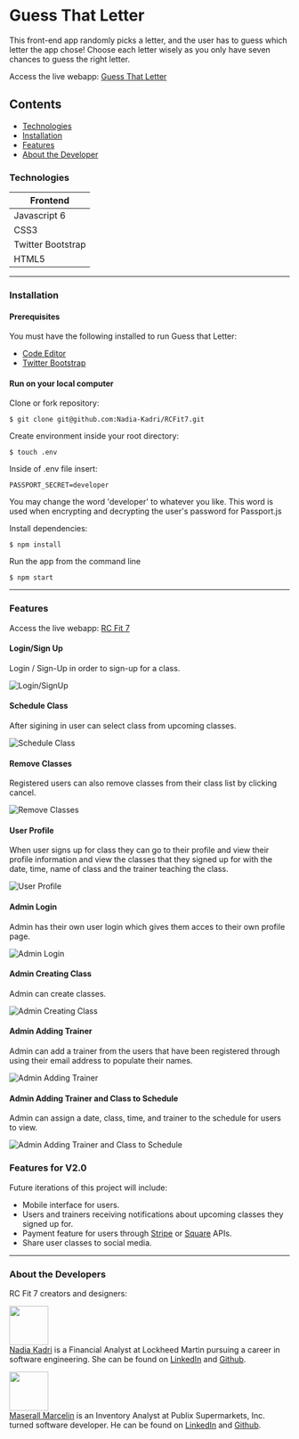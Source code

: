 # Guess That Letter

This front-end app randomly picks a letter, and the user has to guess which letter the app chose! Choose each letter wisely as you only have seven chances to guess the right letter.

Access the live webapp: [Guess That Letter](https://maserallm.github.io/Psychic-Game/)

## Contents

- [Technologies](#technologies)
- [Installation](#installation)
- [Features](#features)
- [About the Developer](#aboutthedeveloper)

### Technologies

| Frontend          |
| ----------------- |
| Javascript 6      |
| CSS3              |
| Twitter Bootstrap |
| HTML5             |

---

### Installation

#### Prerequisites

You must have the following installed to run Guess that Letter:

- [Code Editor](https://www.elegantthemes.com/blog/resources/best-code-editors)
- [Twitter Bootstrap](https://getbootstrap.com/)

#### Run on your local computer

Clone or fork repository:

    $ git clone git@github.com:Nadia-Kadri/RCFit7.git

Create environment inside your root directory:

```
$ touch .env
```

Inside of .env file insert:

```
PASSPORT_SECRET=developer
```

You may change the word 'developer' to whatever you like. This word is used when encrypting and decrypting the user's password for Passport.js

Install dependencies:

```
$ npm install
```

<!-- Set your Google API restriction to your local IP address only and then add your Google Map API key into the moodMap.jsx file

    GoogleMapScript.src = `https://maps.googleapis.com/maps/api/js?key=YourAPIKey&libraries=places` -->

Run the app from the command line

```
$ npm start
```

---

### Features

Access the live webapp: [RC Fit 7](https://rcfit7-react-app.herokuapp.com/)

#### Login/Sign Up

Login / Sign-Up in order to sign-up for a class.

![Login/SignUp](https://media.giphy.com/media/LpiJu4eJ58FU3nhs9w/giphy.gif "Login / Sign Up")

#### Schedule Class

After sigining in user can select class from upcoming classes.

![Schedule Class](https://media.giphy.com/media/TEu9ggTRGAvW9t01LP/giphy.gif "Schedule Class")

#### Remove Classes

Registered users can also remove classes from their class list by clicking cancel.

![Remove Classes](https://media.giphy.com/media/elzF3iSl9hPJgKHIXI/giphy.gif "Remove Classes")

#### User Profile

When user signs up for class they can go to their profile and view their profile information and view the classes that they signed up for with the date, time, name of class and the trainer teaching the class.

![User Profile](https://media.giphy.com/media/YnNdsXf5rwqWbpM7aV/giphy.gif "User Profile")

<!-- #### Search Movies by Map

Utilizing the Google Maps API, users can move around the map and browse countries that have movies, indicated by a golden ticket. Users can click on the ticket and view a list of top movies. Users can view movie details by hovering over each movie.

![Movies by Map](https://github.com/dahliakadri/movies_by_destination/blob/master/static/img/moodymoviebymap.gif "Movies by Map") -->

#### Admin Login

Admin has their own user login which gives them acces to their own profile page.

![Admin Login](https://media.giphy.com/media/H4zQN5KGhklzENooCO/giphy.gif "Admin Login")

#### Admin Creating Class

Admin can create classes.

![Admin Creating Class](https://media.giphy.com/media/d9BnTjOGElcrt4gpIS/giphy.gif "Admin Creating Class")

#### Admin Adding Trainer

Admin can add a trainer from the users that have been registered through using their email address to populate their names.

![Admin Adding Trainer](https://media.giphy.com/media/STwJgRLapNtTH9C8lk/giphy.gif "Admin Adding Trainer")

#### Admin Adding Trainer and Class to Schedule

Admin can assign a date, class, time, and trainer to the schedule for users to view.

![Admin Adding Trainer and Class to Schedule](https://media.giphy.com/media/Ribyw8bCqnVNbDgsmr/giphy.gif "Admin Adding Trainer and Class to Schedule")

### <a name="featuresforv2.0"></a> Features for V2.0

Future iterations of this project will include:

- Mobile interface for users.
- Users and trainers receiving notifications about upcoming classes they signed up for.
- Payment feature for users through [Stripe](https://stripe.com/docs) or [Square](https://developer.squareup.com/us/en) APIs.
- Share user classes to social media.

---

### <a name="aboutthedeveloper"></a> About the Developers

RC Fit 7 creators and designers:

[<img src="https://media-exp1.licdn.com/dms/image/C4D03AQH9bImUzEztVQ/profile-displayphoto-shrink_200_200/0?e=1590624000&v=beta&t=8Q89ixVklNYqqmnkjXeBlcBBSphqYJct9FD0dVa22Jw" height="70px" width="70px">](https://github.com/Nadia-Kadri)<br>
[Nadia Kadri](https://github.com/Nadia-Kadri) is a Financial Analyst at Lockheed Martin pursuing a career in software engineering. She can be found on [LinkedIn](https://www.linkedin.com/in/nadia-kadri-334415b3/) and [Github](https://github.com/Nadia-Kadri).<br>

[<img src="https://media-exp1.licdn.com/dms/image/C4E03AQFuF0ueWRw_tw/profile-displayphoto-shrink_200_200/0?e=1585180800&v=beta&t=nSqWVySUot2gTW_FialUtZQUlYNMp8WsDo7iQedVP50" height="70px" width="70px">](https://github.com/maserallm)<br>
[Maserall Marcelin](https://github.com/maserallm) is an Inventory Analyst at Publix Supermarkets, Inc. turned software developer. He can be found on [LinkedIn](https://www.linkedin.com/in/maserall-marcelin-76067a12b/) and [Github](https://github.com/maserallm).

